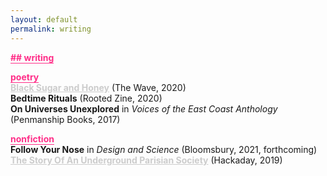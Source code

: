 ```yaml
---
layout: default
permalink: writing
---
```


<b class="t-hackcss-pop" style="color:#ff2e88;border-bottom:1px solid #ff2e88;">## writing</b>

<b class="t-hackcss-pop" style="color:#ff2e88;border-bottom:1px solid #ff2e88;">poetry</b><br/>
<a style="color:#cccccc;border-bottom:0px;" href="https://www.waveartsmagazine.com/quaranzine-blog/black-sugar-and-honey"><b>Black Sugar and Honey</b></a> (The Wave, 2020)<br/>
<b>Bedtime Rituals</b> (Rooted Zine, 2020)<br/>
<b>On Universes Unexplored</b> in <i>Voices of the East Coast Anthology</i> (Penmanship Books, 2017)<br/>

<b class="t-hackcss-pop" style="color:#ff2e88;border-bottom:1px solid #ff2e88;">nonfiction</b><br/>
<b>Follow Your Nose</b> in <i>Design and Science</i> (Bloomsbury, 2021, forthcoming)<br/>
<a style="color:#cccccc;border-bottom:0px;" href="https://hackaday.com/2019/12/04/the-story-of-a-secret-underground-parisian-society/"><b>The Story Of An Underground Parisian Society</b></a> (Hackaday, 2019)<br/>
